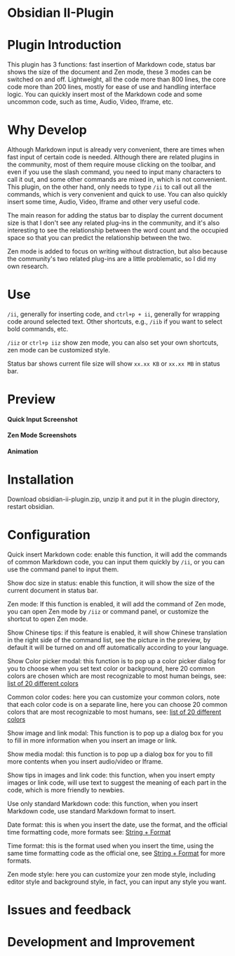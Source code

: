 # Obsidian II-Plugin

# Plugin Introduction

This plugin has 3 functions: fast insertion of Markdown code, status bar shows the size of the document and Zen mode, these 3 modes can be switched on and off. Lightweight, all the code more than 800 lines, the core code more than 200 lines, mostly for ease of use and handling interface logic. You can quickly insert most of the Markdown code and some uncommon code, such as time, Audio, Video, Iframe, etc.

# Why Develop

Although Markdown input is already very convenient, there are times when fast input of certain code is needed. Although there are related plugins in the community, most of them require mouse clicking on the toolbar, and even if you use the slash command, you need to input many characters to call it out, and some other commands are mixed in, which is not convenient. This plugin, on the other hand, only needs to type `/ii` to call out all the commands, which is very convenient and quick to use. You can also quickly insert some time, Audio, Video, Iframe and other very useful code.

The main reason for adding the status bar to display the current document size is that I don't see any related plug-ins in the community, and it's also interesting to see the relationship between the word count and the occupied space so that you can predict the relationship between the two.

Zen mode is added to focus on writing without distraction, but also because the community's two related plug-ins are a little problematic, so I did my own research.

# Use

`/ii`, generally for inserting code, and `ctrl+p + ii`, generally for wrapping code around selected text. Other shortcuts, e.g., `/iib` if you want to select bold commands, etc.

`/iiz` or `ctrl+p iiz` show zen mode, you can also set your own shortcuts, zen mode can be customized style.

Status bar shows current file size will show `xx.xx KB` or `xx.xx MB` in status bar.

# Preview

#### Quick Input Screenshot

#### Zen Mode Screenshots

#### Animation



# Installation

Download obsidian-ii-plugin.zip, unzip it and put it in the plugin directory, restart obsidian.

# Configuration

Quick insert Markdown code: enable this function, it will add the commands of common Markdown code, you can input them quickly by `/ii`, or you can use the command panel to input them.

Show doc size in status: enable this function, it will show the size of the current document in status bar.

Zen mode: If this function is enabled, it will add the command of Zen mode, you can open Zen mode by `/iiz` or command panel, or customize the shortcut to open Zen mode.

Show Chinese tips: if this feature is enabled, it will show Chinese translation in the right side of the command list, see the picture in the preview, by default it will be turned on and off automatically according to your language.

Show Color picker modal: this function is to pop up a color picker dialog for you to choose when you set text color or background, here 20 common colors are chosen which are most recognizable to most human beings, see: [list of 20 different colors](https://zhuanlan.zhihu.com/p/508870810 )

Common color codes: here you can customize your common colors, note that each color code is on a separate line, here you can choose 20 common colors that are most recognizable to most humans, see: [list of 20 different colors](https://zhuanlan.zhihu.com/p/508870810 )

Show image and link modal: This function is to pop up a dialog box for you to fill in more information when you insert an image or link.

Show media modal: this function is to pop up a dialog box for you to fill more contents when you insert audio/video or Iframe.

Show tips in images and link code: this function, when you insert empty images or link code, will use text to suggest the meaning of each part in the code, which is more friendly to newbies.

Use only standard Markdown code: this function, when you insert Markdown code, use standard Markdown format to insert.

Date format: this is when you insert the date, use the format, and the official time formatting code, more formats see: [String + Format](https://momentjs.com/docs/#/parsing/string-format/)

Time format: this is the format used when you insert the time, using the same time formatting code as the official one, see [String + Format](https://momentjs.com/docs/#/parsing/string-format/) for more formats.

Zen mode style: here you can customize your zen mode style, including editor style and background style, in fact, you can input any style you want.


# Issues and feedback


# Development and Improvement



